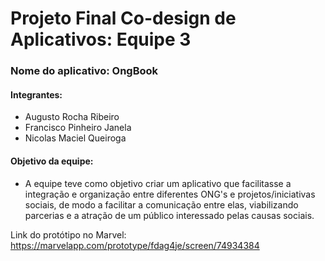 # Projeto Final Co-design de Aplicativos: Equipe 3

### Nome do aplicativo: OngBook
#### Integrantes:
- Augusto Rocha Ribeiro
- Francisco Pinheiro Janela
- Nicolas Maciel Queiroga

#### Objetivo da equipe:
- A equipe teve como objetivo criar um aplicativo que facilitasse a integração e organização entre diferentes ONG's e projetos/iniciativas sociais, de modo a facilitar a comunicação entre elas, viabilizando parcerias e a atração de um público interessado pelas causas sociais.

Link do protótipo no Marvel: https://marvelapp.com/prototype/fdag4je/screen/74934384
